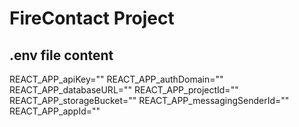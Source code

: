 # FireContact Project

## .env file content

REACT_APP_apiKey=""
REACT_APP_authDomain=""
REACT_APP_databaseURL=""
REACT_APP_projectId=""
REACT_APP_storageBucket=""
REACT_APP_messagingSenderId=""
REACT_APP_appId=""

